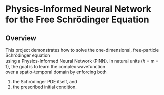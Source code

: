 # Physics-Informed Neural Network for the Free Schrödinger Equation

## Overview

This project demonstrates how to solve the one-dimensional, free-particle Schrödinger equation  
using a Physics-Informed Neural Network (PINN). In natural units (ℏ = m = 1), the goal is to learn the complex wavefunction  
over a spatio-temporal domain by enforcing both  
1. the Schrödinger PDE itself, and  
2. the prescribed initial condition.
